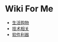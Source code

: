 # Wiki For Me

- [生活购物](https://github.com/Michael728/awesome-wiki-for-me/tree/master/Life)
- [技术相关](https://github.com/Michael728/awesome-wiki-for-me/tree/master/Tech)
- [软件利器](https://github.com/Michael728/awesome-wiki-for-me/tree/master/Tools)
